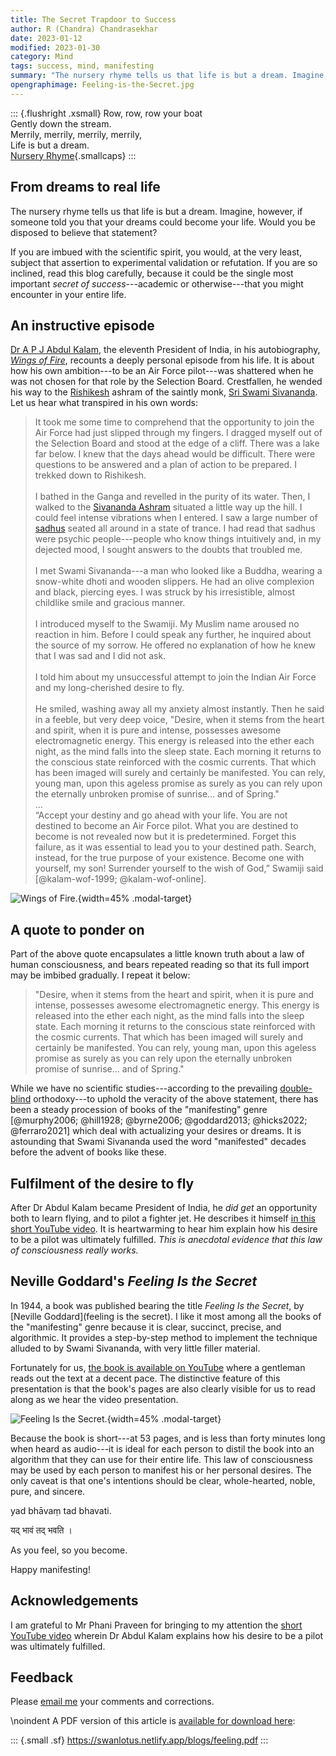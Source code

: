 ```yaml
---
title: The Secret Trapdoor to Success
author: R (Chandra) Chandrasekhar
date: 2023-01-12
modified: 2023-01-30
category: Mind
tags: success, mind, manifesting
summary: "The nursery rhyme tells us that life is but a dream. Imagine, however, if someone told you that your dreams could become your life. Would you be inclined to believe that statement? If you are imbued with the scientific spirit, you would at the very least subject that assertion to experimental validation or refutation. If you are of that mind, read this blog carefully, because it could be the single most important _secret of success_---academic or otherwise---that you might encounter in your entire life."
opengraphimage: Feeling-is-the-Secret.jpg
---
```


::: {.flushright .xsmall}
Row, row, row your boat\
Gently down the stream.\
Merrily, merrily, merrily, merrily,\
Life is but a dream.\
[Nursery Rhyme](https://en.wikipedia.org/wiki/Row,_Row,_Row_Your_Boat){.smallcaps}
:::


## From dreams to real life

The nursery rhyme tells us that life is but a dream. Imagine, however, if someone told you that your dreams could become your life. Would you be disposed to believe that statement?

If you are imbued with the scientific spirit, you would, at the very least, subject that assertion to experimental validation or refutation. If you are so inclined, read this blog carefully, because it could be the single most important _secret of success_---academic or otherwise---that you might encounter in your entire life.

## An instructive episode

[Dr A P J Abdul Kalam](https://en.wikipedia.org/wiki/A._P._J._Abdul_Kalam), the eleventh President of India, in his autobiography, [_Wings of Fire_]( https://en.wikipedia.org/wiki/Wings_of_Fire_(autobiography)), recounts a deeply personal episode from his life. It is about how his own ambition---to be an Air Force pilot---was shattered when he was not chosen for that role by the Selection Board. Crestfallen, he wended his way to the [Rishikesh](https://en.wikipedia.org/wiki/Rishikesh) ashram of the saintly monk, [Sri Swami Sivananda](https://en.wikipedia.org/wiki/Sivananda_Saraswati). Let us hear what transpired in his own words:

>It took me some time to comprehend that the opportunity to join the Air Force had just slipped through my fingers. I dragged myself out of the Selection Board and stood at the edge of a cliff. There was a lake far below. I knew that the days ahead would be difficult. There were questions to be answered and a plan of action to be prepared. I trekked down to Rishikesh.\
\
>I bathed in the Ganga and revelled in the purity of its water. Then, I walked to the [Sivananda Ashram](https://en.wikipedia.org/wiki/Divine_Life_Society) situated a little way up the hill. I could feel intense vibrations when I entered. I saw a large number of [sadhus](https://en.wikipedia.org/wiki/Sadhu) seated all around in a state of trance. I had read that sadhus were psychic people---people who know things intuitively and, in my dejected mood, I sought answers to the doubts that troubled me.\
\
>I met Swami Sivananda---a man who looked like a Buddha, wearing a snow-white dhoti and wooden slippers. He had an olive complexion and black, piercing eyes. I was struck by his irresistible, almost childlike smile and gracious manner.\
\
>I introduced myself to the Swamiji. My Muslim name aroused no reaction in him. Before I could speak any further, he inquired about the source of my sorrow. He offered no explanation of how he knew that I was sad and I did not ask.\
\
>I told him about my unsuccessful attempt to join the Indian Air Force and my long-cherished desire to fly.\
\
>He smiled, washing away all my anxiety almost instantly. Then he said in a feeble, but very deep voice, "Desire, when it stems from the heart and spirit, when it is pure and intense, possesses awesome electromagnetic energy. This energy is released into the ether each night, as the mind falls into the sleep state. Each morning it returns to the conscious state reinforced with the cosmic currents. That which has been imaged will surely and certainly be manifested. You can rely, young man, upon this ageless promise as surely as you can rely upon the eternally unbroken promise of sunrise... and of Spring."\
...\
>“Accept your destiny and go ahead with your life. You are not destined to become an Air Force pilot. What you are destined to become is not revealed now but it is predetermined. Forget this failure, as it was essential to lead you to your destined path. Search, instead, for the true purpose of your existence. Become one with yourself, my son! Surrender yourself to the wish of God,” Swamiji said [@kalam-wof-1999; @kalam-wof-online].

![_Wings of Fire_.]({attach}images/Wings-of-Fire.jpg){width=45% .modal-target}

## A quote to ponder on

Part of the above quote encapsulates a little known truth about a law of human consciousness, and bears repeated reading so that its full import may be imbibed gradually. I repeat it below:

>"Desire, when it stems from the heart and spirit, when it is pure and intense, possesses awesome electromagnetic energy. This energy is released into the ether each night, as the mind falls into the sleep state. Each morning it returns to the conscious state reinforced with the cosmic currents. That which has been imaged will surely and certainly be manifested. You can rely, young man, upon this ageless promise as surely as you can rely upon the eternally unbroken promise of sunrise... and of Spring."

While we have no scientific studies---according to the prevailing [double-blind](https://dictionary.cambridge.org/dictionary/english/double-blind) orthodoxy---to uphold the veracity of the above statement, there has been a steady procession of books of the "manifesting" genre [@murphy2006; @hill1928; @byrne2006; @goddard2013; @hicks2022; @ferraro2021] which deal with actualizing your desires or dreams. It is astounding that Swami Sivananda used the word "manifested" decades before the advent of books like these.

## Fulfilment of the desire to fly

After Dr Abdul Kalam became President of India, he _did get_ an opportunity both to learn flying, and to pilot a fighter jet. He describes it himself [in this short YouTube video](https://www.youtube.com/shorts/kWnxd3af4rM). It is heartwarming to hear him explain how his desire to be a pilot was ultimately fulfilled. _This is anecdotal evidence that this law of consciousness really works._

## Neville Goddard's _Feeling Is the Secret_

In 1944, a book was published bearing the title _Feeling Is the Secret_, by [Neville Goddard](feeling is the secret). I like it most among all the books of the "manifesting" genre because it is clear, succinct, precise, and algorithmic. It provides a step-by-step method to implement the technique alluded to by Swami Sivananda, with very little filler material.

Fortunately for us, [the book is available on YouTube](https://www.youtube.com/watch?v=ffNWoefuwPM) where a gentleman reads out the text at a decent pace. The distinctive feature of this presentation is that the book's pages are also clearly visible for us to read along as we hear the video presentation.

![_Feeling Is the Secret_.]({attach}images/Feeling-is-the-Secret.jpg){width=45% .modal-target}

Because the book is short---at 53 pages, and is less than forty minutes long when heard as audio---it is ideal for each person to distil the book into an algorithm that they can use for their entire life. This law of consciousness may be used by each person to manifest his or her personal desires. The only caveat is that one's intentions should be clear, whole-hearted, noble, pure, and sincere.

yad bhāvaṃ tad bhavati.

यद् भावं तद् भवति ।

As you feel, so you become.

Happy manifesting!

## Acknowledgements

I am grateful to Mr Phani Praveen for bringing to my attention the [short YouTube video](https://www.youtube.com/shorts/kWnxd3af4rM) wherein Dr Abdul Kalam explains how his desire to be a pilot was ultimately fulfilled.

## Feedback

Please [email me](mailto:feedback.swanlotus@gmail.com) your comments and
corrections.

\noindent A PDF version of this article is [available for download here]({attach}./feeling.pdf):

::: {.small .sf}
<https://swanlotus.netlify.app/blogs/feeling.pdf>
:::

